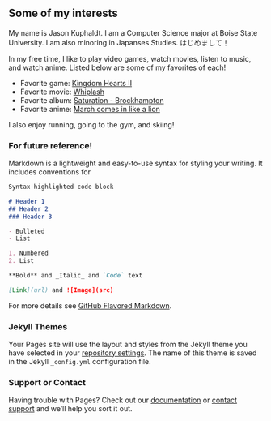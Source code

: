 ## Some of my interests

My name is Jason Kuphaldt. I am a Computer Science major at Boise State University. I am also minoring in Japanses Studies.
はじめまして！

In my free time, I like to play video games, watch movies, listen to music, and watch anime. Listed below are some of my favorites of each!

- Favorite game: [Kingdom Hearts II](https://en.wikipedia.org/wiki/Kingdom_Hearts_II)
- Favorite movie: [Whiplash](https://en.wikipedia.org/wiki/Whiplash_(2014_film))
- Favorite album: [Saturation - Brockhampton](https://en.wikipedia.org/wiki/Saturation_(Brockhampton_album))
- Favorite anime: [March comes in like a lion](https://en.wikipedia.org/wiki/March_Comes_in_Like_a_Lion)

I also enjoy running, going to the gym, and skiing!

### For future reference!

Markdown is a lightweight and easy-to-use syntax for styling your writing. It includes conventions for

```markdown
Syntax highlighted code block

# Header 1
## Header 2
### Header 3

- Bulleted
- List

1. Numbered
2. List

**Bold** and _Italic_ and `Code` text

[Link](url) and ![Image](src)
```

For more details see [GitHub Flavored Markdown](https://guides.github.com/features/mastering-markdown/).

### Jekyll Themes

Your Pages site will use the layout and styles from the Jekyll theme you have selected in your [repository settings](https://github.com/jasonkboise/jasonkboise.github.io/settings). The name of this theme is saved in the Jekyll `_config.yml` configuration file.

### Support or Contact

Having trouble with Pages? Check out our [documentation](https://help.github.com/categories/github-pages-basics/) or [contact support](https://github.com/contact) and we’ll help you sort it out.
